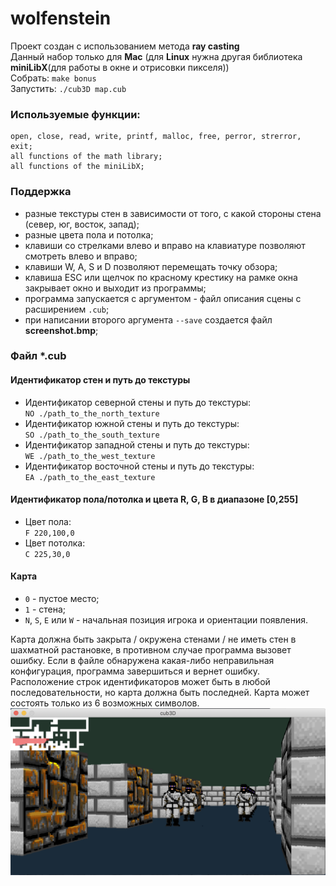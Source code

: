 # wolfenstein

Проект создан с использованием метода **ray casting**  
Данный набор только для **Mac** (для **Linux** нужна другая библиотека **miniLibX**(для работы в окне и отрисовки пикселя))  
Собрать: `make bonus`  
Запустить: `./cub3D map.cub`

### Используемые функции:
```
open, close, read, write, printf, malloc, free, perror, strerror, exit;
all functions of the math library;
all functions of the miniLibX;
```
### Поддержка
  * разные текстуры стен в зависимости от того, с какой стороны стена (север, юг, восток, запад);
  * разные цвета пола и потолка;
  * клавиши со стрелками влево и вправо на клавиатуре позволяют смотреть влево и вправо;
  * клавиши W, A, S и D позволяют перемещать точку обзора;
  * клавиша ESC или щелчок по красному крестику на рамке окна закрывает окно и выходит из программы;
  * программа запускается с аргументом - файл описания сцены с расширением `.cub`;
  * при написании второго аргумента `--save` создается файл **screenshot.bmp**;

### Файл *.cub
#### Идентификатор стен и путь до текстуры
* Идентификатор северной стены и путь до текстуры:  
    `NO ./path_to_the_north_texture`
* Идентификатор южной стены и путь до текстуры:  
    `SO ./path_to_the_south_texture`
* Идентификатор западной стены и путь до текстуры:  
    `WE ./path_to_the_west_texture`
* Идентификатор восточной стены и путь до текстуры:  
    `EA ./path_to_the_east_texture`
#### Идентификатор пола/потолка и цвета R, G, B в диапазоне [0,255]
* Цвет пола:  
  `F 220,100,0`
* Цвет потолка:  
  `С 225,30,0`
#### Карта
* `0` - пустое место;  
* `1` - стена;  
* `N`, `S`, `E` или `W` - начальная позиция игрока и ориентации появления.

Карта должна быть закрыта / окружена стенами / не иметь стен в шахматной растановке, в противном случае программа вызовет ошибку. Если в файле обнаружена какая-либо неправильная конфигурация, программа завершиться и вернет ошибку. Расположение строк идентификаторов может быть в любой последовательности, но карта должна быть последней. Карта может состоять только из 6 возможных символов.
![terminal](https://github.com/hyoghurt/wolfenstein/raw/master/terminal.png)
